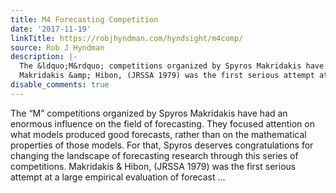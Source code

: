 ```yaml
---
title: M4 Forecasting Competition
date: '2017-11-19'
linkTitle: https://robjhyndman.com/hyndsight/m4comp/
source: Rob J Hyndman
description: |-
  The &ldquo;M&rdquo; competitions organized by Spyros Makridakis have had an enormous influence on the field of forecasting. They focused attention on what models produced good forecasts, rather than on the mathematical properties of those models. For that, Spyros deserves congratulations for changing the landscape of forecasting research through this series of competitions.
  Makridakis &amp; Hibon, (JRSSA 1979) was the first serious attempt at a large empirical evaluation of forecast ...
disable_comments: true
---
```

The &ldquo;M&rdquo; competitions organized by Spyros Makridakis have had an enormous influence on the field of forecasting. They focused attention on what models produced good forecasts, rather than on the mathematical properties of those models. For that, Spyros deserves congratulations for changing the landscape of forecasting research through this series of competitions.
Makridakis &amp; Hibon, (JRSSA 1979) was the first serious attempt at a large empirical evaluation of forecast ...